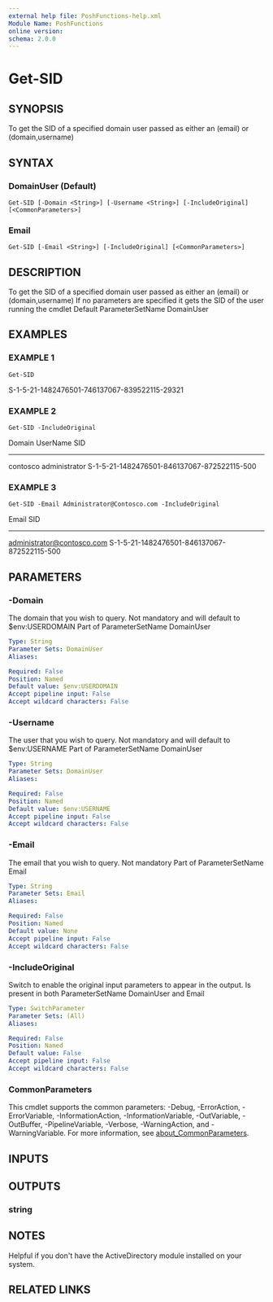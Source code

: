 ```yaml
---
external help file: PoshFunctions-help.xml
Module Name: PoshFunctions
online version:
schema: 2.0.0
---
```


# Get-SID

## SYNOPSIS
To get the SID of a specified domain user passed as either an (email) or (domain,username)

## SYNTAX

### DomainUser (Default)
```
Get-SID [-Domain <String>] [-Username <String>] [-IncludeOriginal] [<CommonParameters>]
```

### Email
```
Get-SID [-Email <String>] [-IncludeOriginal] [<CommonParameters>]
```

## DESCRIPTION
To get the SID of a specified domain user passed as either an (email) or (domain,username)
If no parameters are specified it gets the SID of the user running the cmdlet
Default ParameterSetName DomainUser

## EXAMPLES

### EXAMPLE 1
```
Get-SID
```

S-1-5-21-1482476501-746137067-839522115-29321

### EXAMPLE 2
```
Get-SID -IncludeOriginal
```

Domain      UserName      SID
------      --------      ---
contosco    administrator S-1-5-21-1482476501-846137067-872522115-500

### EXAMPLE 3
```
Get-SID -Email Administrator@Contosco.com -IncludeOriginal
```

Email                      SID
-----                      ---
administrator@contosco.com S-1-5-21-1482476501-846137067-872522115-500

## PARAMETERS

### -Domain
The domain that you wish to query.
Not mandatory and will default to $env:USERDOMAIN
Part of ParameterSetName DomainUser

```yaml
Type: String
Parameter Sets: DomainUser
Aliases:

Required: False
Position: Named
Default value: $env:USERDOMAIN
Accept pipeline input: False
Accept wildcard characters: False
```

### -Username
The user that you wish to query.
Not mandatory and will default to $env:USERNAME
Part of ParameterSetName DomainUser

```yaml
Type: String
Parameter Sets: DomainUser
Aliases:

Required: False
Position: Named
Default value: $env:USERNAME
Accept pipeline input: False
Accept wildcard characters: False
```

### -Email
The email that you wish to query.
Not mandatory
Part of ParameterSetName Email

```yaml
Type: String
Parameter Sets: Email
Aliases:

Required: False
Position: Named
Default value: None
Accept pipeline input: False
Accept wildcard characters: False
```

### -IncludeOriginal
Switch to enable the original input parameters to appear in the output.
Is present in both ParameterSetName DomainUser and Email

```yaml
Type: SwitchParameter
Parameter Sets: (All)
Aliases:

Required: False
Position: Named
Default value: False
Accept pipeline input: False
Accept wildcard characters: False
```

### CommonParameters
This cmdlet supports the common parameters: -Debug, -ErrorAction, -ErrorVariable, -InformationAction, -InformationVariable, -OutVariable, -OutBuffer, -PipelineVariable, -Verbose, -WarningAction, and -WarningVariable. For more information, see [about_CommonParameters](http://go.microsoft.com/fwlink/?LinkID=113216).

## INPUTS

## OUTPUTS

### string
## NOTES
Helpful if you don't have the ActiveDirectory module installed on your system.

## RELATED LINKS
